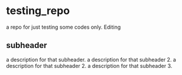# testing_repo
a repo for just testing some codes only.
Editing


## subheader

a description for that subheader.
a description for that subheader 2.
a description for that subheader 2.
a description for that subheader 3.